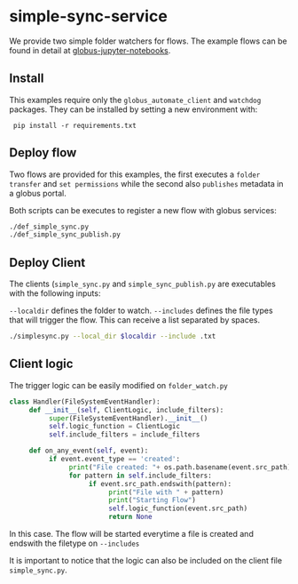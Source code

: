 # simple-sync-service

We provide two simple folder watchers for flows.
The example flows can be found in detail at [globus-jupyter-notebooks](https://github.com/globus/globus-jupyter-notebooks).

## Install 
This examples require only the `globus_automate_client` and `watchdog` packages. They can be installed by setting a new environment with:

     pip install -r requirements.txt

## Deploy flow
Two flows are provided for this examples, the first executes a `folder transfer` and `set permissions` while the second also `publishes` metadata in a globus portal. 

Both scripts can be executes to register a new flow with globus services:

```bash
./def_simple_sync.py
./def_simple_sync_publish.py
```

## Deploy Client

The clients (`simple_sync.py` and `simple_sync_publish.py` are executables with the following inputs:

`--localdir` defines the folder to watch.
`--includes` defines the file types that will trigger the flow. This can receive a list separated by spaces.

```bash
./simplesync.py --local_dir $localdir --include .txt
```

## Client logic

The trigger logic can be easily modified on `folder_watch.py`

```python
class Handler(FileSystemEventHandler):
     def __init__(self, ClientLogic, include_filters):
          super(FileSystemEventHandler).__init__()
          self.logic_function = ClientLogic
          self.include_filters = include_filters

     def on_any_event(self, event):
          if event.event_type == 'created':
               print("File created: "+ os.path.basename(event.src_path))
               for pattern in self.include_filters:
                    if event.src_path.endswith(pattern):
                         print("File with " + pattern)
                         print("Starting Flow")
                         self.logic_function(event.src_path)
                         return None
```
In this case. The flow will be started everytime a file is created and endswith the filetype on `--includes`

It is important to notice that the logic can also be included on the client file `simple_sync.py`.
